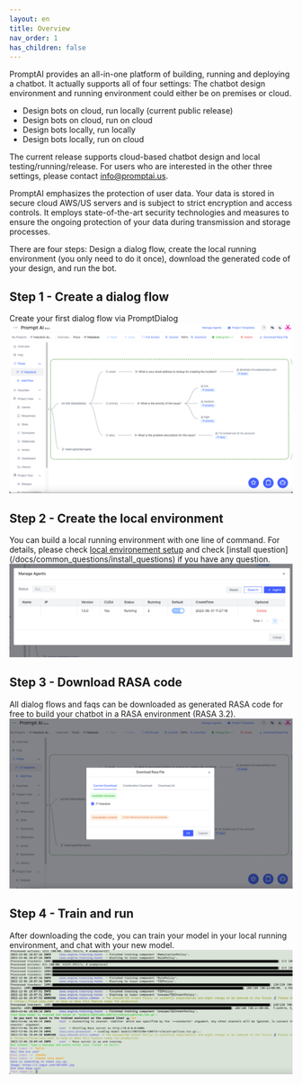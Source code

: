 ```yaml
---
layout: en
title: Overview
nav_order: 1
has_children: false
---
```


<!-- ![01-overview.png](/assets/images/overview/01-overview.png) -->
PromptAI provides an all-in-one platform of building, running and deploying a chatbot.  It actually supports all of four settings: The chatbot design environment and running environment could either be on premises or cloud.

* Design bots on cloud, run locally (current public release) 
* Design bots on cloud, run on cloud
* Design bots locally, run locally 
* Design bots locally, run on cloud

The current release supports cloud-based chatbot design and local testing/running/release. For users who are interested in the other three settings, please contact [info@promptai.us](info@promptai.us).

PromptAI emphasizes the protection of user data. Your data is stored in secure cloud AWS/US servers and is subject to strict encryption and access controls. It employs state-of-the-art security technologies and measures to ensure the ongoing protection of your data during transmission and storage processes.

There are four steps: Design a dialog flow, create the local running environment (you only need to do it once), download the generated code of your design, and run the bot. 

## Step 1 - Create a dialog flow
Create your first dialog flow via PromptDialog
![02-overview.png](/assets/images/overview/02-overview.png)

## Step 2 - Create the local environment
You can build a local running environment with one line of command. For details, please check [local environement setup](/docs/local_running_env) and check [install question] (/docs/common_questions/install_questions) if you have any question. 
![03-overview.png](/assets/images/overview/03-overview.png)

## Step 3 - Download RASA code
All dialog flows and faqs can be downloaded as generated RASA code for free to build your chatbot in a RASA environment (RASA 3.2).
![04-overview.png](/assets/images/overview/04-overview.png)

## Step 4 - Train and run
After downloading the code, you can train your model in your local running environment, and chat with your new model. 
![05-overview.png](/assets/images/overview/05-overview.png)
